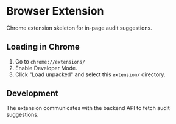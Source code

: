 # Browser Extension

Chrome extension skeleton for in-page audit suggestions.

## Loading in Chrome
1. Go to `chrome://extensions/`
2. Enable Developer Mode.
3. Click "Load unpacked" and select this `extension/` directory.

## Development
The extension communicates with the backend API to fetch audit suggestions.